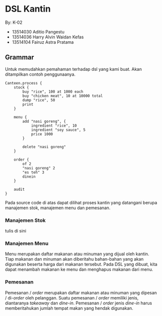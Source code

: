 # DSL Kantin

By:
K-02
* 13514030 Aditio Pangestu
* 13514036 Harry Alvin Waidan Kefas
* 13514104 Fairuz Astra Pratama

## Grammar

Untuk memudahkan pemahaman terhadap dsl yang kami buat. Akan ditampilkan contoh penggunaanya.

```
Canteen.process {
    stock {
        buy "rice", 100 at 1000 each
        buy "chicken meat", 10 at 10000 total
        dump "rice", 50
        print
    }
    
    menu {
        add "nasi goreng", {
            ingredient "rice", 10
            ingredient "soy sauce", 5
            price 1000
        }
        
        delete "nasi goreng"
    }

    order {
        of 2
        "nasi goreng" 2
        "es teh" 3
        dinein
    }
    
    audit
}
```
Pada source code di atas dapat dilihat proses kantin yang datangani berupa manajemen stok, manajemen menu dan pemesanan.

### Manajemen Stok
tulis di sini

### Manajemen Menu
Menu merupakan daftar makanan atau minuman yang dijual oleh kantin. Tiap makanan dan minuman akan diberitahu bahan-bahan yang akan digunakan beserta harga dari makanan tersebut. Pada DSL yang dibuat, kita dapat menambah makanan ke menu dan menghapus makanan dari menu.

### Pemesanan
Pemesanan / *order* merupakan daftar makanan atau minuman yang dipesan / di-*order* oleh pelanggan. Suatu pemesanan / *order* memiliki jenis, diantaranya *takeaway* dan *dine-in*. Pemesanan / *order* jenis *dine-in* harus memberitahukan jumlah tempat makan yang hendak digunakan.